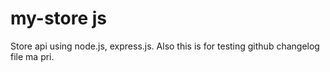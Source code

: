 # my-store js
Store api using node.js, express.js.
Also this is for testing github changelog file ma pri.
